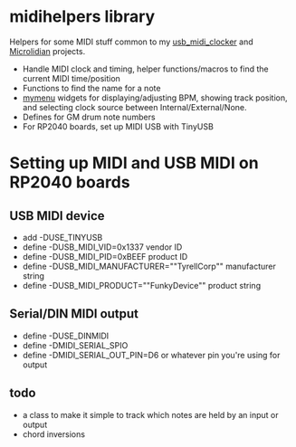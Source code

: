 # midihelpers library

Helpers for some MIDI stuff common to my [usb_midi_clocker](https://github.com/doctea/usb_midi_clock) and [Microlidian](https://github.com/doctea/Microlidian) projects.

- Handle MIDI clock and timing, helper functions/macros to find the current MIDI time/position
- Functions to find the name for a note
- [mymenu](https://github.com/doctea/mymenu) widgets for displaying/adjusting BPM, showing track position, and selecting clock source between Internal/External/None.
- Defines for GM drum note numbers
- For RP2040 boards, set up MIDI USB with TinyUSB


# Setting up MIDI and USB MIDI on RP2040 boards

## USB MIDI device

- add -DUSE_TINYUSB
- define -DUSB_MIDI_VID=0x1337 vendor ID
- define -DUSB_MIDI_PID=0xBEEF product ID
- define -DUSB_MIDI_MANUFACTURER="\"TyrellCorp\"" manufacturer string
- define -DUSB_MIDI_PRODUCT="\"FunkyDevice\"" product string

## Serial/DIN MIDI output

- define -DUSE_DINMIDI
- define -DMIDI_SERIAL_SPIO
- define -DMIDI_SERIAL_OUT_PIN=D6 or whatever pin you're using for output

## todo

- a class to make it simple to track which notes are held by an input or output
- chord inversions
